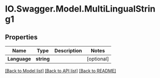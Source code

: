 # IO.Swagger.Model.MultiLingualString1
## Properties

Name | Type | Description | Notes
------------ | ------------- | ------------- | -------------
**Language** | **string** |  | [optional] 

[[Back to Model list]](../README.md#documentation-for-models) [[Back to API list]](../README.md#documentation-for-api-endpoints) [[Back to README]](../README.md)

